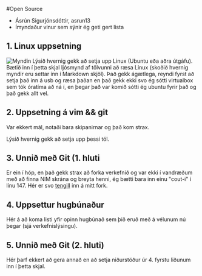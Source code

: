 #Open Source

* Ásrún Sigurjónsdóttir, asrun13
* Ímyndaður vinur sem sýnir ég geti gert lista

## 1. Linux uppsetning

![Myndin](\Users\Asrun\Desktop\ubuntustart.png\ "Skjamynd")
Lýsið hvernig gekk að setja upp Linux (Ubuntu eða aðra útgáfu). Bætið inn í þetta skjal ljósmynd af tölvunni að ræsa Linux (skoðið hvernig myndir eru settar inn í Markdown skjöl).
 Það gekk ágætlega, reyndi fyrst að setja það inn á usb og ræsa þaðan en það gekk ekki svo ég sótti virtualbox sem tók óratíma að 
 ná í, en þegar það var komið sótti ég ubuntu fyrir það og það gekk allt vel.
## 2. Uppsetning á vim && git
Var ekkert mál, notaði bara skipanirnar og það kom strax.

Lýsið hvernig gekk að setja upp þessi tól.

## 3. Unnið með Git (1. hluti


Er ein í hóp, en það gekk strax að forka verkefnið og var ekki í vandræðum með að finna NIM skrána og breyta henni, 
ég bætti bara inn einu "cout-i" í línu 147.
Hér er svo [tengill](https://github.com/asrunes/INTOPrufa/ "Gaffallinn") inn á mitt fork.


## 4. Uppsettur hugbúnaður

Hér á að koma listi yfir opinn hugbúnað sem þið eruð með á vélunum nú þegar (sjá verkefnislýsingu).

## 5. Unnið með Git (2. hluti)

Hér þarf ekkert að gera annað en að setja niðurstöður úr 4. fyrstu liðunum inn í þetta skjal.
